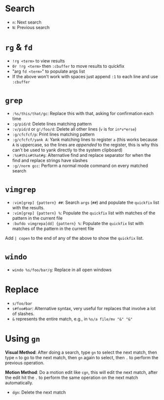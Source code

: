 # Search

- `n`: Next search
- `N`: Previous search

# `rg` & `fd`

- `!rg <term>` to view results
- `0r !rg <term>` then `:cbuffer` to move results to quickfix
- "arg `fd <term>`" to populate args list
- If the above won't work with spaces just append `:1` to each line and use `:cbuffer`

# `grep`

- `:%s/this/that/gc`: Replace this with that, asking for confirmation each time
- `:g/pid/d`: Delete lines matching pattern
- `:v/pid/d` or `g!/foo/d`: Delete all other lines (`v` is for `in*v*erse`)
- `:g/cfcfcf/p`: Print lines matching pattern
- `:g/cfcfcf/yank A`: Yank matching lines to register `a` (this works because `A` is uppercase, so the lines are *appended* to the register, this is why this can't be used to yank directly to the system clipboard)
- `:%s#this#that#g`: Alternative find and replace separator for when the find and replace strings have slashes
- `:g//norm gcc`: Perform a normal mode command on every matched search

# `vimgrep`

- `:vim[grep] {pattern} ##`: Search `args` (`##`) and populate the `quickfix` list with the results.
- `:vim[grep] {pattern} %`: Populate the `quickfix` list with matches of the pattern in the current file
- `:bufdo vimgrepa[dd] {pattern} %`: Populate the `quickfix` list with matches of the pattern in the current file

Add `| copen` to the end of any of the above to show the `quickfix` list.

# `windo`

- `windo %s/foo/bar/g`: Replace in all open windows

# Replace

- `s/foo/bar`
- `s#foo#bar`: Alternative syntax, very useful for replaces that involve a lot of slashes.
- `&` represents the entire match, e.g., in `%s/a file/mv "&" "&"`

# Using `gn`

**Visual Method**: After doing a search, type `gn` to select the next match, then type `n` to go to the next match, then `gn` again to select, then `.` to perform the previous operation.

**Motion Method**: Do a motion edit like `cgn`, this will edit the next match, after the edit hit the `.` to perform the same operation on the next match automatically.

- `dgn`: Delete the next match
